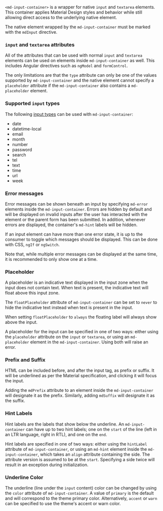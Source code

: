 `<md-input-container>` is a wrapper for native `input` and `textarea` elements. This container
applies Material Design styles and behavior while still allowing direct access to the underlying
native element.

The native element wrapped by the `md-input-container` must be marked with the `mdInput` directive.

<!-- example(input-overview) -->

### `input` and `textarea` attributes

All of the attributes that can be used with normal `input` and `textarea` elements can be used on
elements inside `md-input-container` as well. This includes Angular directives such as
`ngModel` and `formControl`.

The only limitations are that the `type` attribute can only be one of the values supported by
`md-input-container` and the native element cannot specify a `placeholder` attribute if the
`md-input-container` also contains a `md-placeholder` element.

### Supported `input` types

The following [input types](https://developer.mozilla.org/en-US/docs/Web/HTML/Element/input) can
be used with `md-input-container`:
* date
* datetime-local
* email
* month
* number
* password
* search
* tel
* text
* time
* url
* week

### Error messages

Error messages can be shown beneath an input by specifying `md-error` elements inside the
`md-input-container`. Errors are hidden by default and will be displayed on invalid inputs after
the user has interacted with the element or the parent form has been submitted. In addition,
whenever errors are displayed, the container's `md-hint` labels will be hidden.

If an input element can have more than one error state, it is up to the consumer to toggle which
messages should be displayed. This can be done with CSS, `ngIf` or `ngSwitch`.

Note that, while multiple error messages can be displayed at the same time, it is recommended to
only show one at a time.

### Placeholder

A placeholder is an indicative text displayed in the input zone when the input does not contain
text. When text is present, the indicative text will float above this input zone.

The `floatPlaceholder` attribute of `md-input-container` can be set to `never` to hide the
indicative text instead when text is present in the input.

When setting `floatPlaceholder` to `always` the floating label will always show above the input.

A placeholder for the input can be specified in one of two ways: either using the `placeholder`
attribute on the `input` or `textarea`, or using an `md-placeholder` element in the
`md-input-container`. Using both will raise an error.

### Prefix and Suffix

HTML can be included before, and after the input tag, as prefix or suffix. It will be underlined as
per the Material specification, and clicking it will focus the input.

Adding the `mdPrefix` attribute to an element inside the `md-input-container` will designate it as
the prefix. Similarly, adding `mdSuffix` will designate it as the suffix.

### Hint Labels

Hint labels are the labels that show below the underline. An `md-input-container` can have up to two
hint labels; one on the `start` of the line (left in an LTR language, right in RTL), and one on the
`end`.

Hint labels are specified in one of two ways: either using the `hintLabel` attribute of
`md-input-container`, or using an `md-hint` element inside the `md-input-container`, which takes an
`align` attribute containing the side. The attribute version is assumed to be at the `start`.
Specifying a side twice will result in an exception during initialization.

### Underline Color

The underline (line under the `input` content) color can be changed by using the `color`
attribute of `md-input-container`. A value of `primary` is the default and will correspond to the
theme primary color. Alternatively, `accent` or `warn` can be specified to use the theme's accent or
warn color.
